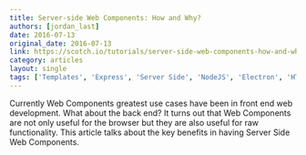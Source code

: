 ```yaml
---
title: Server-side Web Components: How and Why?
authors: [jordan_last]
date: 2016-07-13
original_date: 2016-07-13
link: https://scotch.io/tutorials/server-side-web-components-how-and-why
category: articles
layout: single
tags: ['Templates', 'Express', 'Server Side', 'NodeJS', 'Electron', 'HTML Imports', 'Shadow DOM', 'Custom Elements']
---
```


Currently Web Components greatest use cases have been in front end web development. What about the back end? It turns out that Web Components are not only useful for the browser but they are also useful for raw functionality. This article talks about the key benefits in having Server Side Web Components.
